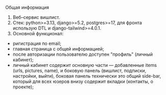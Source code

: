 Общая информация
1. Веб–сервис вишлист.
2. Стек: python>=3.13, django>=5.2, postgres>=17, для фронта использую DTL и django-tailwind>=4.0.1.
3. Основной функционал:
- ригистрация по email;
- главная страница с общей информацией;
- после авторизации пользователю доступен "профиль" (личный кабинет);
- личный кабинет содержит основную части — добавленные items (urls, pictures, name), и боковую панель (вишлист, подписки, настройки, выйти), боковая панель технически это общий side-bar, который для всех юзеров внизу содержит вкладки (контакты, о проекте);
